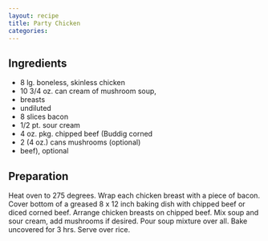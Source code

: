 ```yaml
---
layout: recipe
title: Party Chicken
categories:
---
```


## Ingredients

- 8 lg. boneless, skinless chicken
- 10 3/4 oz. can cream of mushroom soup,
- breasts
- undiluted
- 8 slices bacon
- 1/2 pt. sour cream
- 4 oz. pkg. chipped beef (Buddig corned
- 2 (4 oz.) cans mushrooms (optional)
- beef), optional

## Preparation

Heat oven to 275 degrees.  Wrap each chicken breast with a piece of bacon.  Cover bottom of a greased 8 x 12 inch baking dish with chipped beef or diced corned beef.  Arrange chicken breasts on chipped beef.  Mix soup and sour cream, add mushrooms if desired.  Pour soup mixture over all.  Bake uncovered for 3 hrs.  Serve over rice.